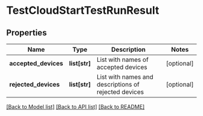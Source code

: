 # TestCloudStartTestRunResult

## Properties
Name | Type | Description | Notes
------------ | ------------- | ------------- | -------------
**accepted_devices** | **list[str]** | List with names of accepted devices | [optional] 
**rejected_devices** | **list[str]** | List with names and descriptions of rejected devices | [optional] 

[[Back to Model list]](../README.md#documentation-for-models) [[Back to API list]](../README.md#documentation-for-api-endpoints) [[Back to README]](../README.md)

